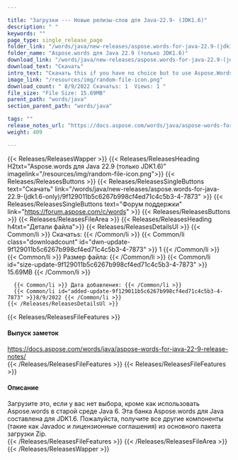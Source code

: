 ```yaml
---

title: "Загрузки --- Новые релизы-слов для Java-22.9- (JDK1.6)"
description: " "
keywords: ""
page_type: single_release_page
folder_link: "/words/java/new-releases/aspose.words-for-java-22.9-(jdk1.6-only)/"
folder_name: "Aspose.words для Java 22.9 (только JDK1.6)"
download_link: "/words/java/new-releases/aspose.words-for-java-22.9-(jdk1.6-only)/9f129011b5c6267b998cf4ed71c4c5b3-4-7873"
download_text: "Скачать"
intro_text: "Скачать this if you have no choice but to use Aspose.Words on an old Java 6 environment. This JAR of Aspose.Words for Java is compiled for JDK1.6. Please get all other components (such as Javadoc and License agreements) from the main ZIP download package."
image_link: "/resources/img/random-file-icon.png"
download_count: " 8/9/2022 Скачатьs: 1  Views: 1 "
file_size: "File Size: 15.69MB"
parent_path: "words/java"
section_parent_path: "words/java"

tags: ""
release_notes_url: "https://docs.aspose.com/words/java/aspose-words-for-java-22-9-release-notes/"
weight: 409

---
```


{{< Releases/ReleasesWapper >}}
  {{< Releases/ReleasesHeading H2txt="Aspose.words для Java 22.9 (только JDK1.6)" imagelink="/resources/img/random-file-icon.png">}}
  {{< Releases/ReleasesButtons >}}
    {{< Releases/ReleasesSingleButtons text="Скачать" link="/words/java/new-releases/aspose.words-for-java-22.9-(jdk1.6-only)/9f129011b5c6267b998cf4ed71c4c5b3-4-7873" >}}
    {{< Releases/ReleasesSingleButtons text="Форум поддержки" link="https://forum.aspose.com/c/words" >}}
  {{< Releases/ReleasesButtons >}}
  {{< Releases/ReleasesFileArea >}}
    {{< Releases/ReleasesHeading h4txt="Детали файла">}}
    {{< Releases/ReleasesDetailsUl >}}
      {{< Common/li >}} Скачатьs: {{< /Common/li >}}
      {{< Common/li class="downloadcount" id="dwn-update-9f129011b5c6267b998cf4ed71c4c5b3-4-7873" >}} 1 {{< /Common/li >}}
      {{< Common/li >}} Размер файла: {{< /Common/li >}}
      {{< Common/li id="size-update-9f129011b5c6267b998cf4ed71c4c5b3-4-7873" >}} 15.69MB {{< /Common/li >}}

      {{< Common/li >}} Дата добавления: {{< /Common/li >}}
      {{< Common/li id="added-update-9f129011b5c6267b998cf4ed71c4c5b3-4-7873" >}}8/9/2022 {{< /Common/li >}}
    {{< /Releases/ReleasesDetailsUl >}}

  {{< Releases/ReleasesFileFeatures >}}
      <h4>Выпуск заметок</h4><div><a href='https://docs.aspose.com/words/java/aspose-words-for-java-22-9-release-notes/'>https://docs.aspose.com/words/java/aspose-words-for-java-22-9-release-notes/</a></div>
  {{< /Releases/ReleasesFileFeatures >}}
  {{< Releases/ReleasesFileFeatures >}}
      <h4>Описание</h4><div class="HTMLDescription">Загрузите это, если у вас нет выбора, кроме как использовать Aspose.words в старой среде Java 6. Эта банка Aspose.words для Java составлена ​​для JDK1.6. Пожалуйста, получите все другие компоненты (такие как Javadoc и лицензионные соглашения) из основного пакета загрузки Zip.</div>
  {{< /Releases/ReleasesFileFeatures >}}
 {{< /Releases/ReleasesFileArea >}}
{{< /Releases/ReleasesWapper >}}


